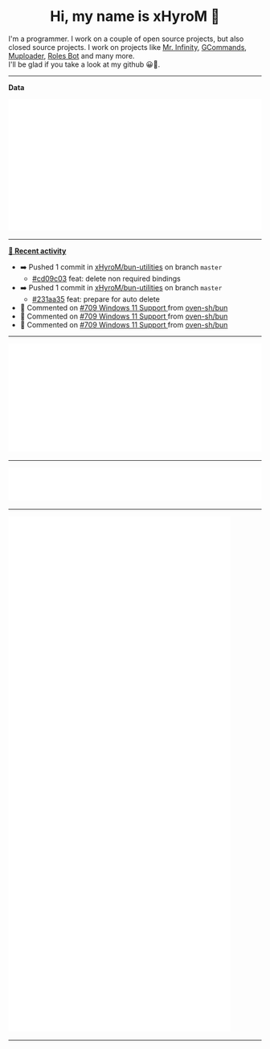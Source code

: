<p align="center">
    <!-- <img src="https://avatars.githubusercontent.com/u/56601352" width="192" alt="hyro's pfp" /> -->
    <h1 align="center">Hi, my name is xHyroM 👋</h1>
</p>

I'm a programmer. I work on a couple of open source projects, but also closed source projects. I work on projects like [Mr. Infinity](https://discord.com/oauth2/authorize?client_id=720321585625694239&scope=bot%20applications.commands&permissions=8&redirect_uri=https://blobs.gq/imanager&prompt=consent&response_type=code), [GCommands](https://github.com/Garlic-Team/GCommands), [Muploader](https://github.com/xHyroM/Muploader), [Roles Bot](https://github.com/xHyroM/roles-bot) and many more.  
I'll be glad if you take a look at my github 😀👀.

___
**Data**

<img src="https://github.com/xHyroM/xHyroM/blob/master/.cache/base.svg">

___

**[📰 Recent activity](https://github.com/xHyroM)**
* ➡️ Pushed 1 commit in [xHyroM/bun-utilities](https://github.com/xHyroM/bun-utilities) on branch `master`
  * [#cd09c03](https://github.com/xHyroM/bun-utilities/commit/cd09c03) feat: delete non required bindings
* ➡️ Pushed 1 commit in [xHyroM/bun-utilities](https://github.com/xHyroM/bun-utilities) on branch `master`
  * [#231aa35](https://github.com/xHyroM/bun-utilities/commit/231aa35) feat: prepare for auto delete
* 💬 Commented on [#709 Windows 11 Support ](https://github.com/oven-sh/bun/issues/709) from [oven-sh/bun](https://github.com/oven-sh/bun)
* 💬 Commented on [#709 Windows 11 Support ](https://github.com/oven-sh/bun/issues/709) from [oven-sh/bun](https://github.com/oven-sh/bun)
* 💬 Commented on [#709 Windows 11 Support ](https://github.com/oven-sh/bun/issues/709) from [oven-sh/bun](https://github.com/oven-sh/bun)


___

<img src="https://github.com/xHyroM/xHyroM/blob/master/.cache/isocalendar.svg">

___

<img src="https://github.com/xHyroM/xHyroM/blob/master/.cache/languages.svg">

___

<img src="https://github.com/xHyroM/xHyroM/blob/master/.cache/achievements.svg">

___
